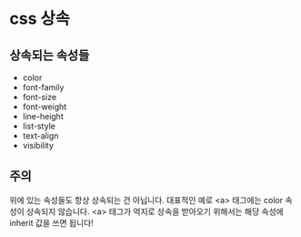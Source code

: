 # css 상속

## 상속되는 속성들
- color
- font-family
-  font-size
- font-weight
- line-height
- list-style
- text-align
- visibility

## 주의
위에 있는 속성들도 항상 상속되는 건 아닙니다. 대표적인 예로 \<a> 태그에는 color 속성이 상속되지 않습니다. \<a> 태그가 억지로 상속을 받아오기 위해서는 해당 속성에 inherit 값을 쓰면 됩니다!

